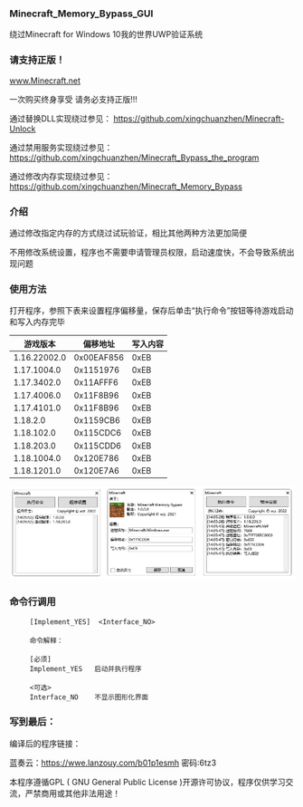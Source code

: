 ### Minecraft_Memory_Bypass_GUI

绕过Minecraft for Windows 10我的世界UWP验证系统

### 请支持正版！

www.Minecraft.net

一次购买终身享受 请务必支持正版!!!

通过替换DLL实现绕过参见： https://github.com/xingchuanzhen/Minecraft-Unlock

通过禁用服务实现绕过参见：https://github.com/xingchuanzhen/Minecraft_Bypass_the_program

通过修改内存实现绕过参见：https://github.com/xingchuanzhen/Minecraft_Memory_Bypass

### 介绍

通过修改指定内存的方式绕过试玩验证，相比其他两种方法更加简便

不用修改系统设置，程序也不需要申请管理员权限，启动速度快，不会导致系统出现问题

### 使用方法

打开程序，参照下表来设置程序偏移量，保存后单击“执行命令”按钮等待游戏启动和写入内存完毕

| 游戏版本    | 偏移地址  | 写入内容 |
| ----------- | --------- | -------- |
| 1.16.22002.0| 0x00EAF856 | 0xEB    |
| 1.17.1004.0 | 0x1151976 | 0xEB     |
| 1.17.3402.0 | 0x11AFFF6 | 0xEB     |
| 1.17.4006.0 | 0x11F8B96 | 0xEB     |
| 1.17.4101.0 | 0x11F8B96 | 0xEB     |
| 1.18.2.0    | 0x1159CB6 | 0xEB     |
| 1.18.102.0  | 0x115CDC6 | 0xEB     |
| 1.18.203.0  | 0x115CDD6 | 0xEB     |
| 1.18.1004.0 | 0x120E786 | 0xEB     |
| 1.18.1201.0 | 0x120E7A6 | 0xEB     |

![Snipaste_2021-07-03_13-07-08](Snipaste_2022-01-23_14-06-39.png)

### 命令行调用

         [Implement_YES]  <Interface_NO>

         命令解释：

         [必须]
         Implement_YES   启动并执行程序

         <可选>
         Interface_NO    不显示图形化界面
         
### 写到最后：

 编译后的程序链接：

 蓝奏云：https://wwe.lanzouy.com/b01p1esmh 密码:6tz3

 本程序遵循GPL ( GNU General Public License )开源许可协议，程序仅供学习交流，严禁商用或其他非法用途！


